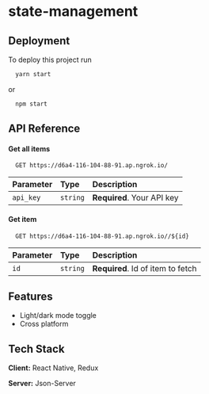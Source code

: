 # state-management


## Deployment

To deploy this project run

```bash
  yarn start
```
or
```bash
  npm start
```

## API Reference

#### Get all items

```http
  GET https://d6a4-116-104-88-91.ap.ngrok.io/
```

| Parameter | Type     | Description                |
| :-------- | :------- | :------------------------- |
| `api_key` | `string` | **Required**. Your API key|

#### Get item

```http
  GET https://d6a4-116-104-88-91.ap.ngrok.io//${id}
```

| Parameter | Type     | Description                       |
| :-------- | :------- | :-------------------------------- |
| `id`      | `string` | **Required**. Id of item to fetch |


## Features

- Light/dark mode toggle
- Cross platform


## Tech Stack

**Client:** React Native, Redux

**Server:** Json-Server
